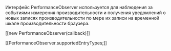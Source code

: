 Интерфейс PerformanceObserver используется для наблюдения за событиями измерения производительности и получения уведомлений о новых записях производительности по мере их записи на временной шкале производительности браузера.


[[new PerformanceObserver(callback)]]


[[PerformanceObserver.supportedEntryTypes;]]


